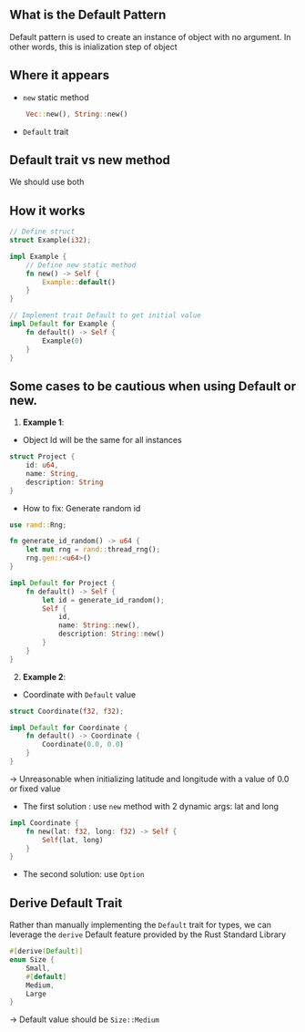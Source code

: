 ## What is the Default Pattern 
Default pattern is used to create an instance of object with no argument. In other words, this is inialization step of object

## Where it appears

+ `new` static method 
```rust
    Vec::new(), String::new()
```
+ `Default` trait 

## Default trait vs new method

We should use both 

## How it works

```rust
// Define struct 
struct Example(i32);

impl Example {
    // Define new static method 
    fn new() -> Self {
        Example::default()
    }
}

// Implement trait Default to get initial value
impl Default for Example {
    fn default() -> Self {
        Example(0)
    }
}
```

## Some cases to be cautious when using Default or new.

1. **Example 1**: 

+ Object Id will be the same for all instances 

```rust
struct Project {
    id: u64,
    name: String,
    description: String 
}
```
+ How to fix: Generate random id 

```rust
use rand::Rng;

fn generate_id_random() -> u64 {
    let mut rng = rand::thread_rng();
    rng.gen::<u64>()
}

impl Default for Project {
    fn default() -> Self {
        let id = generate_id_random();
        Self {
            id,
            name: String::new(),
            description: String::new()  
        }
    }
}
```

2. **Example 2**:
+ Coordinate with `Default` value 

```rust
struct Coordinate(f32, f32);

impl Default for Coordinate {
    fn default() -> Coordinate {
        Coordinate(0.0, 0.0)
    }
}

```

-> Unreasonable when initializing latitude and longitude with a value of 0.0 or fixed value

+ The first solution : use `new` method with 2 dynamic args: lat and long

```rust
impl Coordinate {
    fn new(lat: f32, long: f32) -> Self {
        Self(lat, long)
    }
}
```

+ The second solution: use `Option`

## Derive Default Trait 
Rather than manually implementing the `Default` trait for types, we can leverage the `derive` Default feature provided by the Rust Standard Library

```rust
#[derive(Default)]
enum Size {
    Small,
    #[default]
    Medium,
    Large
}
```
-> Default value should be `Size::Medium`


